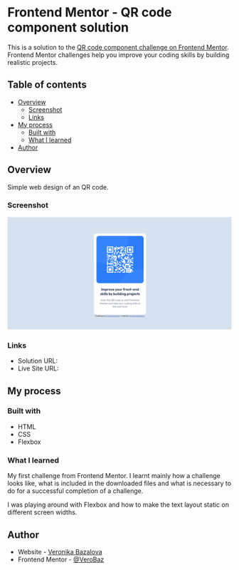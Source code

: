 # Frontend Mentor - QR code component solution

This is a solution to the [QR code component challenge on Frontend Mentor](https://www.frontendmentor.io/challenges/qr-code-component-iux_sIO_H). Frontend Mentor challenges help you improve your coding skills by building realistic projects. 

## Table of contents

- [Overview](#overview)
  - [Screenshot](#screenshot)
  - [Links](#links)
- [My process](#my-process)
  - [Built with](#built-with)
  - [What I learned](#what-i-learned)
- [Author](#author)

## Overview

Simple web design of an QR code.

### Screenshot

![](./screenshot.png)

### Links

- Solution URL: [](https://github.com/VeroBaz/qr-code-component)
- Live Site URL: [](https://verobaz.github.io/qr-code-component/)

## My process

### Built with

- HTML
- CSS
- Flexbox

### What I learned

My first challenge from Frontend Mentor. I learnt mainly how a challenge looks like, what is included in the downloaded files and what is necessary to do for a successful completion of a challenge.

I was playing around with Flexbox and how to make the text layout static on different screen widths.

## Author

- Website - [Veronika Bazalova](https://github.com/VeroBaz)
- Frontend Mentor - [@VeroBaz](https://www.frontendmentor.io/profile/yourusername)
